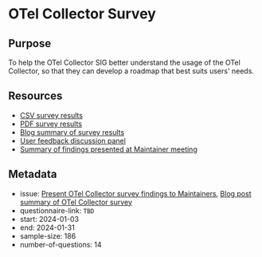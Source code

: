 # OTel Collector Survey

## Purpose

To help the OTel Collector SIG better understand the usage of the OTel Collector, so that they can develop a roadmap that best suits users' needs.

## Resources

* [CSV survey results](/end-user-surveys/otel-collector/otel-collector-survey.csv)
* [PDF survey results](/end-user-surveys/otel-collector/otel-collector-survey.pdf)
* [Blog summary of survey results](https://opentelemetry.io/blog/2024/otel-collector-survey/)
* [User feedback discussion panel](https://youtu.be/LL8v_B417ok?si=u9tjFhZE4N4YRt3e)
* [Summary of findings presented at Maintainer meeting](/end-user-surveys/otel-collector/OTel-collector-survey-insights.pdf)

## Metadata

* issue: [Present OTel Collector survey findings to Maintainers](https://github.com/open-telemetry/sig-end-user/issues/22), [Blog post summary of OTel Collector survey](https://github.com/open-telemetry/sig-end-user/issues/16)
* questionnaire-link: `TBD`
* start: 2024-01-03
* end: 2024-01-31
* sample-size: 186
* number-of-questions: 14